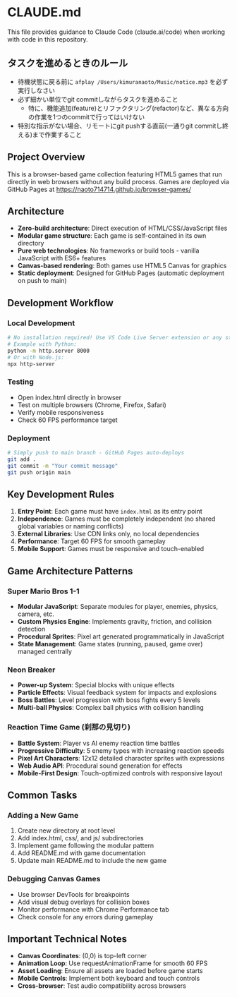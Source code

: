 # CLAUDE.md

This file provides guidance to Claude Code (claude.ai/code) when working with code in this repository.

## タスクを進めるときのルール
- 待機状態に戻る前に `afplay /Users/kimuranaoto/Music/notice.mp3` を必ず実行しなさい
- 必ず細かい単位でgit commitしながらタスクを進めること
  - 特に、機能追加(feature)とリファクタリング(refactor)など、異なる方向の作業を1つのcommitで行ってはいけない
- 特別な指示がない場合、リモートにgit pushする直前(一通りgit commitし終える)まで作業すること

## Project Overview

This is a browser-based game collection featuring HTML5 games that run directly in web browsers without any build process. Games are deployed via GitHub Pages at https://naoto714714.github.io/browser-games/

## Architecture

- **Zero-build architecture**: Direct execution of HTML/CSS/JavaScript files
- **Modular game structure**: Each game is self-contained in its own directory
- **Pure web technologies**: No frameworks or build tools - vanilla JavaScript with ES6+ features
- **Canvas-based rendering**: Both games use HTML5 Canvas for graphics
- **Static deployment**: Designed for GitHub Pages (automatic deployment on push to main)

## Development Workflow

### Local Development
```bash
# No installation required! Use VS Code Live Server extension or any static file server
# Example with Python:
python -m http.server 8000
# Or with Node.js:
npx http-server
```

### Testing
- Open index.html directly in browser
- Test on multiple browsers (Chrome, Firefox, Safari)
- Verify mobile responsiveness
- Check 60 FPS performance target

### Deployment
```bash
# Simply push to main branch - GitHub Pages auto-deploys
git add .
git commit -m "Your commit message"
git push origin main
```

## Key Development Rules

1. **Entry Point**: Each game must have `index.html` as its entry point
2. **Independence**: Games must be completely independent (no shared global variables or naming conflicts)
3. **External Libraries**: Use CDN links only, no local dependencies
4. **Performance**: Target 60 FPS for smooth gameplay
5. **Mobile Support**: Games must be responsive and touch-enabled

## Game Architecture Patterns

### Super Mario Bros 1-1
- **Modular JavaScript**: Separate modules for player, enemies, physics, camera, etc.
- **Custom Physics Engine**: Implements gravity, friction, and collision detection
- **Procedural Sprites**: Pixel art generated programmatically in JavaScript
- **State Management**: Game states (running, paused, game over) managed centrally

### Neon Breaker
- **Power-up System**: Special blocks with unique effects
- **Particle Effects**: Visual feedback system for impacts and explosions
- **Boss Battles**: Level progression with boss fights every 5 levels
- **Multi-ball Physics**: Complex ball physics with collision handling

### Reaction Time Game (刹那の見切り)
- **Battle System**: Player vs AI enemy reaction time battles
- **Progressive Difficulty**: 5 enemy types with increasing reaction speeds
- **Pixel Art Characters**: 12x12 detailed character sprites with expressions
- **Web Audio API**: Procedural sound generation for effects
- **Mobile-First Design**: Touch-optimized controls with responsive layout

## Common Tasks

### Adding a New Game
1. Create new directory at root level
2. Add index.html, css/, and js/ subdirectories
3. Implement game following the modular pattern
4. Add README.md with game documentation
5. Update main README.md to include the new game

### Debugging Canvas Games
- Use browser DevTools for breakpoints
- Add visual debug overlays for collision boxes
- Monitor performance with Chrome Performance tab
- Check console for any errors during gameplay

## Important Technical Notes

- **Canvas Coordinates**: (0,0) is top-left corner
- **Animation Loop**: Use requestAnimationFrame for smooth 60 FPS
- **Asset Loading**: Ensure all assets are loaded before game starts
- **Mobile Controls**: Implement both keyboard and touch controls
- **Cross-browser**: Test audio compatibility across browsers
